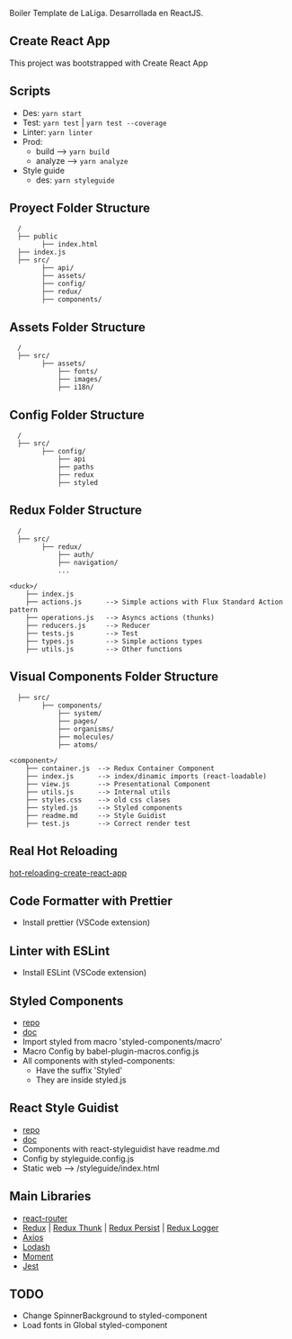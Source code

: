 
Boiler Template de LaLiga. Desarrollada en ReactJS.

## Create React App

This project was bootstrapped with Create React App


## Scripts

* Des: ```yarn start```
* Test: ```yarn test``` | ```yarn test --coverage```
* Linter: ```yarn linter```
* Prod:
    * build --> ```yarn build``` 
    * analyze --> ```yarn analyze```
* Style guide 
    * des: ```yarn styleguide``` 



## Proyect Folder Structure

```
  /
  ├── public    
        ├── index.html                  
  ├── index.js                     
  ├── src/                          
        ├── api/            
        ├── assets/                   
        ├── config/         
        ├── redux/                                
        ├── components/                       
```


## Assets Folder Structure

```
  /                  
  ├── src/                                   
        ├── assets/    
            ├── fonts/   
            ├── images/ 
            ├── i18n/             
```


## Config Folder Structure

```
  /                   
  ├── src/                                       
        ├── config/     
            ├── api
            ├── paths  
            ├── redux
            ├── styled      
```


## Redux Folder Structure

```
  /                 
  ├── src/                                 
        ├── redux/     
            ├── auth/          
            ├── navigation/  
            ...
```

```
<duck>/
    ├── index.js        
    ├── actions.js      --> Simple actions with Flux Standard Action pattern
    ├── operations.js   --> Asyncs actions (thunks)
    ├── reducers.js     --> Reducer 
    ├── tests.js        --> Test
    ├── types.js        --> Simple actions types
    ├── utils.js        --> Other functions
```


## Visual Components Folder Structure

```                   
  ├── src/                                                    
        ├── components/             
            ├── system/    
            ├── pages/       
            ├── organisms/          
            ├── molecules/          
            ├── atoms/              
```

```
<component>/
    ├── container.js  --> Redux Container Component
    ├── index.js      --> index/dinamic imports (react-loadable)
    ├── view.js       --> Presentational Component 
    ├── utils.js      --> Internal utils
    ├── styles.css    --> old css clases
    ├── styled.js     --> Styled components
    ├── readme.md     --> Style Guidist
    ├── test.js       --> Correct render test
```


## Real Hot Reloading

[hot-reloading-create-react-app](https://medium.com/superhighfives/hot-reloading-create-react-app-73297a00dcad)


## Code Formatter with Prettier

- Install prettier (VSCode extension)


## Linter with ESLint

- Install ESLint (VSCode extension)


## Styled Components

* [repo](https://github.com/styled-components)
* [doc](https://www.styled-components.com/)
* Import styled from macro 'styled-components/macro'
* Macro Config by babel-plugin-macros.config.js
* All components with styled-components:
    - Have the suffix 'Styled'
    - They are inside styled.js


## React Style Guidist

* [repo](https://github.com/styleguidist/react-styleguidist)
* [doc](https://react-styleguidist.js.org/docs/getting-started.html)
* Components with react-styleguidist have readme.md
* Config by styleguide.config.js
* Static web --> /styleguide/index.html


## Main Libraries

* [react-router](https://github.com/ReactTraining/react-router)
* [Redux](https://github.com/reactjs/redux/)
| [Redux Thunk](https://github.com/gaearon/redux-thunk)
| [Redux Persist](https://github.com/rt2zz/redux-persist)
| [Redux Logger](https://github.com/LogRocket/redux-logger)
* [Axios](https://github.com/axios/axios)
* [Lodash](https://lodash.com/)
* [Moment](https://momentjs.com/)
* [Jest](https://facebook.github.io/jest/)


## TODO

* Change SpinnerBackground to styled-component
* Load fonts in Global styled-component